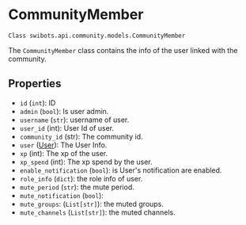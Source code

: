 # CommunityMember

`Class swibots.api.community.models.CommunityMember`

The `CommunityMember` class contains the info of the user linked with the community.

## Properties
- `id` (`int`): ID
- `admin` (`bool`): Is user admin.
- `username` (`str`): username of user.
- `user_id` (int): User Id of user.
- `community_id` (str): The community id.
- `user` ([User](./user.md)): The User Info.
- `xp` (int): The xp of the user.
- `xp_spend` (int): The xp spend by the user.
- `enable_notification` (`bool`): is User's notification are enabled.
- `role_info` (`dict`): the role info of user.
- `mute_period` (`str`): the mute period.
- `mute_notification` (`bool`):
- `mute_groups`: (`List[str]`): the muted groups.
- `mute_channels` (`List[str]`): the muted channels.